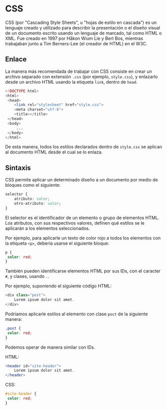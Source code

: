 # CSS

CSS (por "Cascading Style Sheets", u "hojas de estilo en cascada") es un lenguaje creado y utilizado para describir la presentación o el diseño visual de un documento escrito usando un lenguaje de marcado, tal como HTML o XML. Fue creado en 1997 por Håkon Wium Lie  y Bert Bos, mientras trabajaban junto a Tim Berners-Lee (el creador de HTML) en el W3C.

## Enlace

La manera más recomendada de trabajar con CSS consiste en crear un archivo separado con extensión `.css` (por ejemplo, `style.css`), y enlazarlo desde un archivo HTML usando la etiqueta `link`, dentro de `head`.

```php
<!DOCTYPE html>
<html>
 <head>
    <link rel="stylesheet" href="style.css">
    <meta charset="utf-8">
    <title></title>
 </head>
 <body>
     ...    
 </body>
</html>
```

De esta manera, todos los estilos declarados dentro de `style.css`  se aplican al documento HTML desde el cual se lo enlaza.

## Sintaxis

CSS permite aplicar un determinado diseño a un documento por medio de bloques como el siguiente:

```css
selector {
    atributo: valor;
    otro-atributo: valor;
}
```

El selector es el identificador de un elemento o grupo de elementos HTML. Los atributos, con sus respectivos valores, definen qué estilos se le aplicarán a los elementos seleccionados.

Por ejemplo, para aplicarle un texto de color rojo a todos los elementos con la etiqueta `<p>`, debería usarse el siguiente bloque:

```css
p {
 color: red;
}
```

También pueden identificarse elementos HTML por sus IDs, con el caracter `#`, y clases, usando `.`.

Por ejemplo, suponiendo el siguiente código HTML:

```php
<div class="post">
    Lorem ipsum dolor sit amet.
</div>
```

Podríamos aplicarle estilos al elemento con clase `post` de la siguiente manera:

```css
.post {
 color: red;
}
```

Podemos operar de manera similar con IDs.

HTML:

```php
<header id="site-header">
    Lorem ipsum dolor sit amet.
</header>
```

CSS:


```css
#site-header {
 color: red;
}
```


